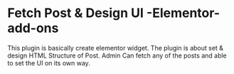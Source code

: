 # Fetch Post & Design UI -Elementor-add-ons
This plugin is basically create elementor widget. The plugin is about set &amp; design HTML Structure of Post. Admin Can fetch any of the posts and able to set the UI on its own way. 

